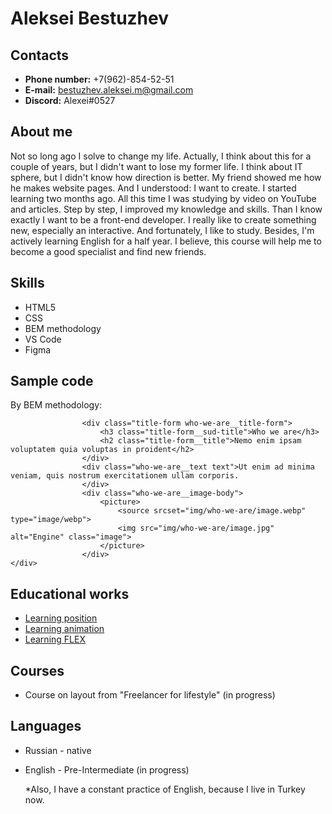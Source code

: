 # Aleksei Bestuzhev
## Contacts
* __Phone number:__ +7(962)-854-52-51
* __E-mail:__ bestuzhev.aleksei.m@gmail.com
* __Discord:__ Alexei#0527
## About me
Not so long ago I solve to change my life. Actually, I think about this for a couple of years, but I didn't want to lose my former life. I think about IT sphere, but I didn't know how direction is better. My friend showed me how he makes website pages. And I understood: I want to create. 
I started learning two months ago. All this time I was studying by video on YouTube and articles. Step by step, I improved my knowledge and skills. Than I know exactly I want to be a front-end developer. I really like to create something new, especially an interactive. And fortunately, I like to study. Besides, I'm actively learning English for a half year. 
I believe, this course will help me to become a good specialist and find new friends.
## Skills
* HTML5
* CSS
* BEM methodology
* VS Code
* Figma
## Sample code
By BEM methodology:
```<div class="who-we-are homework__who-we-are">
				<div class="title-form who-we-are__title-form">
					<h3 class="title-form__sud-title">Who we are</h3>
					<h2 class="title-form__title">Nemo enim ipsam voluptatem quia voluptas in proident</h2>
				</div>
				<div class="who-we-are__text text">Ut enim ad minima veniam, quis nostrum exercitationem ullam corporis.
				</div>
				<div class="who-we-are__image-body">
					<picture>
						<source srcset="img/who-we-are/image.webp" type="image/webp">
						<img src="img/who-we-are/image.jpg" alt="Engine" class="image">
					</picture>
				</div>
</div>
```
## Educational works
* [Learning position](https://alexksxx.github.io/part_of_doggie/)
* [Learning animation](https://alexksxx.github.io/13_animated_car/)
* [Learning FLEX](https://alexksxx.github.io/Les_15/)
## Courses
* Сourse on layout from "Freelancer for lifestyle" (in progress)
## Languages
* Russian - native
* English - Pre-Intermediate (in progress)

	*Also, I have a constant practice of English, because I live in Turkey now.